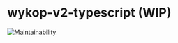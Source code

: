 # wykop-v2-typescript (WIP) 
[![Maintainability](https://api.codeclimate.com/v1/badges/e60b7a455b4fdacaa44c/maintainability)](https://codeclimate.com/github/Vegann/wykop-v2-typescript/maintainability)
